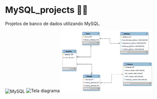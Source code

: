 # MySQL_projects 🐬🎲
Projetos de banco de dados utilizando MySQL.

<img align="center" alt="MySQL" src="https://shields.io/badge/MySQL-lightgrey?logo=mysql&style=plastic&logoColor=white&labelColor=blue"/>

<img src="mysql.avif" alt="Tela diagrama" width="300px" hight="300px">

<img src="vendaLivros.png" alt="Tela diagrama" width="300px" hight="300px">
